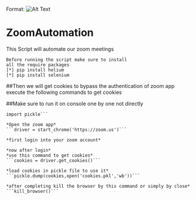 Format: ![Alt Text](https://img.shields.io/github/license/deepusingla0448/ZoomAutomation)
# ZoomAutomation
 This Script will automate our zoom meetings 
 
	Before running the script make sure to install
	all the require packages
	[*] pip install helium
	[*] pip install selenium

##Then we will get cookies to bypass the authentication of zoom app
execute the following commands to get cookies

##Make sure to run it on console one by one not directly

```from helium import *
import pickle```

*Open the zoom app*
```driver = start_chrome('https://zoom.us')```

*first login into your zoom account*

*now after login*
*use this command to get cookies*
```cookies = driver.get_cookies()```

*load cookies in pickle file to use it*
```pickle.dump(cookies,open('cookies.pkl','wb'))```

*after completing kill the browser by this command or simply by close*
```kill_browser()```


